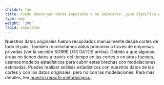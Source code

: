 ```yaml
---
childof: faq
title: Puedo descargar datos imputados o no imputados. ¿Qué significa esto?
type: map
weight: "200"
faqid: imputados
---
```

Nuestros datos originales fueron recopilados manualmente desde cortes de todo el país. También recolectamos datos primarios a través de empresas privadas (ver la sección SOBRE LOS DATOS arriba). Debido a que algunas áreas no tienen datos a través del tiempo en las cortes o en otras fuentes, usamos modelos estadísticos para cubrir estas brechas con modelaciones estimadas. Puedes realizar análisis estadísticos con nuestros datos de las cortes y con los datos originales, pero no con las modelaciones. Para más detalles, lee [nuestro reporte metodológico](https://evictionlab.org/docs/Eviction%20Lab%20Methodology%20Report.pdf).